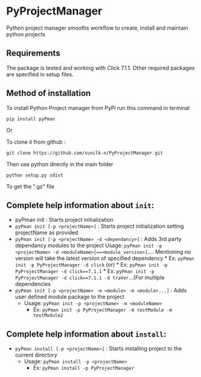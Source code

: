 # PyProjectManager
Python project manager smooths workflow to create, install and maintain python projects

Requirements
------------
The package is tested and working with Click 7.1.1. Other required packages are specified in setup files.

Method of installation
----------------------

To install Python Project manager from PyPi run this command in terminal

```
pip install pyPman
```

Or

To clone it from github : 

```
git clone https://github.com/sunilk-n/PyProjectManager.git
```
Then use python directly in the main folder
```
python setup.py sdist
```
To get the ".gz" file

Complete help information about `init`:
---------------------------------------

* pyPman init : Starts project initialization
* `pyPman init [-p <projectName>]` : Starts project initialization setting projectName as provided
* `pyPman init [-p <projectName> -d <dependancy>]` : Adds 3rd party dependancy modules to the project
        Usage: `pyPman init -p <projectName> -d <moduleName>[==<module_version>]`....
                Mentioning no version will take the latest version of specified dependency
            * Ex: `pyPman init -p PyProjectManager -d click` (or)
            * Ex: `pyPman init -p PyProjectManager -d click==7.1.1`
            * Ex: `pyPman init -p PyProjectManager -d click==7.1.1 -d traVer`...(For multiple dependencies
* `pyPman init [-p <projectName> -m <module> -m <module>...]` : Adds user defined module package to the project
    - Usage: `pyPman init -p <projectName> -m <moduleName>`
        * Ex: `pyPman init -p PyProjectManager -m testModule -m testModule2`


Complete help information about `install`:
------------------------------------------
* `pyPman install [-p <projectName>]` : Starts installing project to the current directory
    - Usage: `pyPman install -p <projectName>`
        * Ex: `pyPman install -p PyProjectManager`
